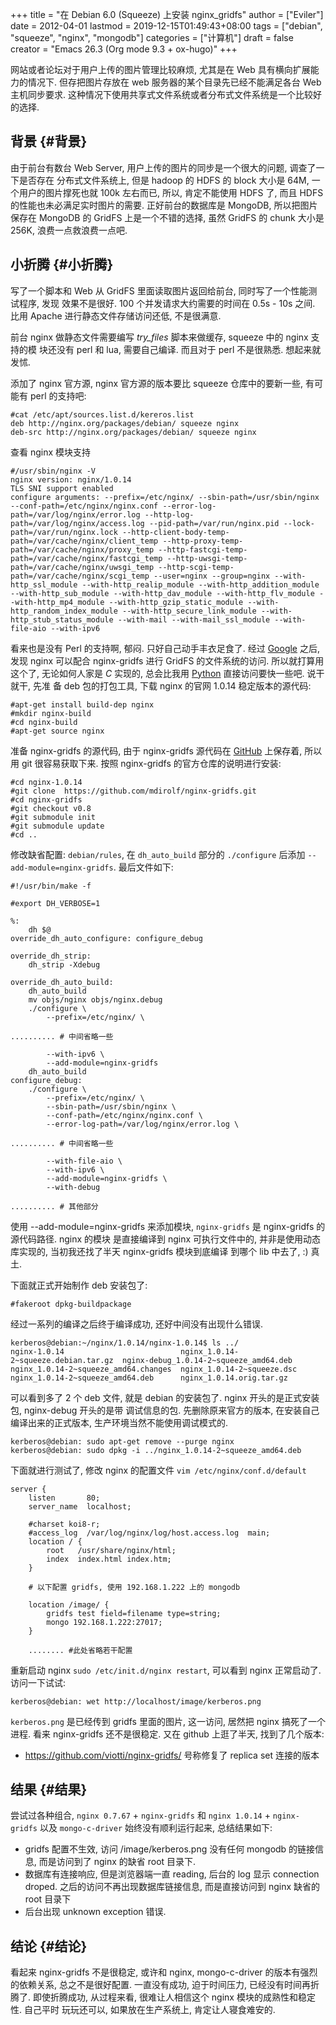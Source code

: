 +++
title = "在 Debian 6.0 (Squeeze) 上安装 nginx_gridfs"
author = ["Eviler"]
date = 2012-04-01
lastmod = 2019-12-15T01:49:43+08:00
tags = ["debian", "squeeze", "nginx", "mongodb"]
categories = ["计算机"]
draft = false
creator = "Emacs 26.3 (Org mode 9.3 + ox-hugo)"
+++

网站或者论坛对于用户上传的图片管理比较麻烦, 尤其是在 Web 具有横向扩展能力的情况下.
但存把图片存放在 web 服务器的某个目录先已经不能满足各台 Web 主机同步要求. 这种情况下使用共享式文件系统或者分布式文件系统是一个比较好的选择.
<!--more-->


## 背景 {#背景}

由于前台有数台 Web Server, 用户上传的图片的同步是一个很大的问题,
调查了一下是否存在 分布式文件系统上, 但是 hadoop 的 HDFS 的 block 大小是
64M, 一个用户的图片撑死也就 100k 左右而已, 所以, 肯定不能使用 HDFS 了,
而且 HDFS 的性能也未必满足实时图片的需要. 正好前台的数据库是 MongoDB,
所以把图片保存在 MongoDB 的 GridFS 上是一个不错的选择, 虽然 GridFS 的
chunk 大小是 256K, 浪费一点救浪费一点吧.


## 小折腾 {#小折腾}

写了一个脚本和 Web 从 GridFS 里面读取图片返回给前台,
同时写了一个性能测试程序, 发现 效果不是很好. 100
个并发请求大约需要的时间在 0.5s - 10s 之间. 比用 Apache 进行静态文件存储访问还低, 不是很满意.

前台 nginx 做静态文件需要编写 _try\_files_ 脚本来做缓存, squeeze 中的
nginx 支持的模 块还没有 perl 和 lua, 需要自己编译. 而且对于 perl
不是很熟悉. 想起来就发怵.

添加了 nginx 官方源, nginx 官方源的版本要比 squeeze 仓库中的要新一些,
有可能有 perl 的支持吧:

```text
#cat /etc/apt/sources.list.d/kereros.list
deb http://nginx.org/packages/debian/ squeeze nginx
deb-src http://nginx.org/packages/debian/ squeeze nginx
```

查看 nginx 模块支持

```text
#/usr/sbin/nginx -V
nginx version: nginx/1.0.14
TLS SNI support enabled
configure arguments: --prefix=/etc/nginx/ --sbin-path=/usr/sbin/nginx --conf-path=/etc/nginx/nginx.conf --error-log-path=/var/log/nginx/error.log --http-log-path=/var/log/nginx/access.log --pid-path=/var/run/nginx.pid --lock-path=/var/run/nginx.lock --http-client-body-temp-path=/var/cache/nginx/client_temp --http-proxy-temp-path=/var/cache/nginx/proxy_temp --http-fastcgi-temp-path=/var/cache/nginx/fastcgi_temp --http-uwsgi-temp-path=/var/cache/nginx/uwsgi_temp --http-scgi-temp-path=/var/cache/nginx/scgi_temp --user=nginx --group=nginx --with-http_ssl_module --with-http_realip_module --with-http_addition_module --with-http_sub_module --with-http_dav_module --with-http_flv_module --with-http_mp4_module --with-http_gzip_static_module --with-http_random_index_module --with-http_secure_link_module --with-http_stub_status_module --with-mail --with-mail_ssl_module --with-file-aio --with-ipv6
```

看来也是没有 Perl 的支持啊, 郁闷. 只好自己动手丰衣足食了. 经过
[Google](http://www.google.com.hk) 之后, 发现 nginx 可以配合
nginx-gridfs 进行 GridFS 的文件系统的访问. 所以就打算用这个了, 无论如何人家是 _C_ 实现的, 总会比我用 [Python](http://www.python.org)
直接访问要快一些吧. 说干就干, 先准 备 deb 包的打包工具, 下载 nginx
的官网 1.0.14 稳定版本的源代码:

```text
#apt-get install build-dep nginx
#mkdir nginx-build
#cd nginx-build
#apt-get source nginx
```

准备 nginx-gridfs 的源代码, 由于 nginx-gridfs 源代码在
[GitHub](http://www.github.com) 上保存着, 所以用 git 很容易获取下来.
按照 nginx-gridfs 的官方仓库的说明进行安装:

```text
#cd nginx-1.0.14
#git clone  https://github.com/mdirolf/nginx-gridfs.git
#cd nginx-gridfs
#git checkout v0.8
#git submodule init
#git submodule update
#cd ..
```

修改缺省配置: `debian/rules`, 在 `dh_auto_build` 部分的 `./configure`
后添加 `--add-module=nginx-gridfs`. 最后文件如下:

```text
#!/usr/bin/make -f

#export DH_VERBOSE=1

%:
    dh $@
override_dh_auto_configure: configure_debug

override_dh_strip:
    dh_strip -Xdebug

override_dh_auto_build:
    dh_auto_build
    mv objs/nginx objs/nginx.debug
    ./configure \
        --prefix=/etc/nginx/ \

.......... # 中间省略一些

        --with-ipv6 \
        --add-module=nginx-gridfs
    dh_auto_build
configure_debug:
    ./configure \
        --prefix=/etc/nginx/ \
        --sbin-path=/usr/sbin/nginx \
        --conf-path=/etc/nginx/nginx.conf \
        --error-log-path=/var/log/nginx/error.log \

.......... # 中间省略一些

        --with-file-aio \
        --with-ipv6 \
        --add-module=nginx-gridfs \
        --with-debug

.......... # 其他部分
```

使用 --add-module=nginx-gridfs 来添加模块, `nginx-gridfs` 是
nginx-gridfs 的源代码路径. nginx 的模块 是直接编译到 nginx
可执行文件中的, 并非是使用动态库实现的, 当初我还找了半天 nginx-gridfs
模块到底编译 到哪个 lib 中去了, :) 真土.

下面就正式开始制作 deb 安装包了:

```text
#fakeroot dpkg-buildpackage
```

经过一系列的编译之后终于编译成功, 还好中间没有出现什么错误.

```text
kerberos@debian:~/nginx/1.0.14/nginx-1.0.14$ ls ../
nginx-1.0.14                          nginx_1.0.14-2~squeeze.debian.tar.gz  nginx-debug_1.0.14-2~squeeze_amd64.deb
nginx_1.0.14-2~squeeze_amd64.changes  nginx_1.0.14-2~squeeze.dsc
nginx_1.0.14-2~squeeze_amd64.deb      nginx_1.0.14.orig.tar.gz
```

可以看到多了 2 个 deb 文件, 就是 debian 的安装包了. nginx
开头的是正式安装包, nginx-debug 开头的是带 调试信息的包.
先删除原来官方的版本, 在安装自己编译出来的正式版本,
生产环境当然不能使用调试模式的.

```text
kerberos@debian: sudo apt-get remove --purge nginx
kerberos@debian: sudo dpkg -i ../nginx_1.0.14-2~squeeze_amd64.deb
```

下面就进行测试了, 修改 nginx 的配置文件 `vim /etc/nginx/conf.d/default`

```text
server {
    listen       80;
    server_name  localhost;

    #charset koi8-r;
    #access_log  /var/log/nginx/log/host.access.log  main;
    location / {
        root   /usr/share/nginx/html;
        index  index.html index.htm;
    }

    # 以下配置 gridfs, 使用 192.168.1.222 上的 mongodb

    location /image/ {
        gridfs test field=filename type=string;
        mongo 192.168.1.222:27017;
    }

    ........ #此处省略若干配置
```

重新启动 nginx `sudo /etc/init.d/nginx restart`, 可以看到 nginx
正常启动了. 访问一下试试:

```text
kerberos@debian: wet http://localhost/image/kerberos.png
```

`kerberos.png` 是已经传到 gridfs 里面的图片, 这一访问, 居然把 nginx
搞死了一个进程. 看来 nginx-gridfs 还不是很稳定. 又在 github 上逛了半天,
找到了几个版本:

-   <https://github.com/viotti/nginx-gridfs/> 号称修复了 replica set
    连接的版本


## 结果 {#结果}

尝试过各种组合, `nginx 0.7.67` + `nginx-gridfs` 和 `nginx 1.0.14` +
`nginx-gridfs` 以及 `mongo-c-driver` 始终没有顺利运行起来, 总结结果如下:

-   gridfs 配置不生效, 访问 /image/kerberos.png 没有任何 mongodb
    的链接信息, 而是访问到了 nginx 的缺省 root 目录下.
-   数据库有连接响应, 但是浏览器端一直 reading, 后台的 log 显示 connection
    droped. 之后的访问不再出现数据库链接信息, 而是直接访问到 nginx 缺省的
    root 目录下
-   后台出现 unknown exception 错误.


## 结论 {#结论}

看起来 nginx-gridfs 不是很稳定, 或许和 nginx, mongo-c-driver
的版本有强烈的依赖关系, 总之不是很好配置. 一直没有成功, 迫于时间压力,
已经没有时间再折腾了. 即使折腾成功, 从过程来看, 很难让人相信这个 nginx
模块的成熟性和稳定性. 自己平时 玩玩还可以, 如果放在生产系统上,
肯定让人寝食难安的.
